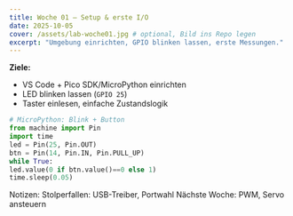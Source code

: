 ```yaml
---
title: Woche 01 – Setup & erste I/O
date: 2025-10-05
cover: /assets/lab-woche01.jpg # optional, Bild ins Repo legen
excerpt: "Umgebung einrichten, GPIO blinken lassen, erste Messungen."
---
```


**Ziele:**
- VS Code + Pico SDK/MicroPython einrichten
- LED blinken lassen (`GPIO 25`)
- Taster einlesen, einfache Zustandslogik

```python
# MicroPython: Blink + Button
from machine import Pin
import time
led = Pin(25, Pin.OUT)
btn = Pin(14, Pin.IN, Pin.PULL_UP)
while True:
led.value(0 if btn.value()==0 else 1)
time.sleep(0.05)
```

Notizen:
Stolperfallen: USB-Treiber, Portwahl
Nächste Woche: PWM, Servo ansteuern
